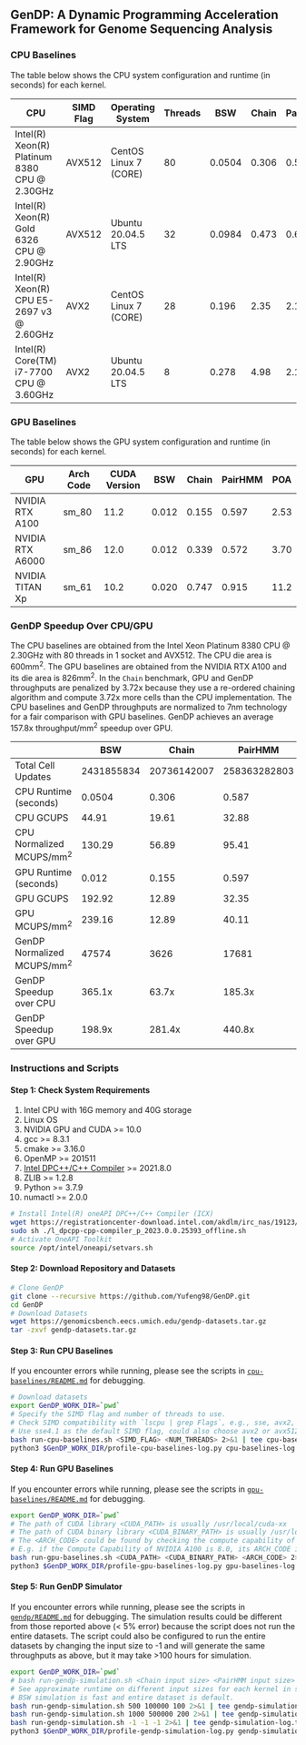 ## GenDP: A Dynamic Programming Acceleration Framework for Genome Sequencing Analysis

### CPU Baselines

The table below shows the CPU system configuration and runtime (in seconds) for each kernel.

| CPU                                          | SIMD Flag | Operating System       | Threads | BSW    | Chain | PairHMM | POA   |
| -------------------------------------------- | --------- | --------------------- | ------- | -----  | ----- | ------- | ----- |
| Intel(R) Xeon(R) Platinum 8380 CPU @ 2.30GHz | AVX512    | CentOS Linux 7 (CORE) | 80      | 0.0504 | 0.306 | 0.587   | 16.6  |
| Intel(R) Xeon(R) Gold 6326 CPU @ 2.90GHz     | AVX512    | Ubuntu 20.04.5 LTS    | 32      | 0.0984 | 0.473 | 0.678   | 34.3  |
| Intel(R) Xeon(R) CPU E5-2697 v3 @ 2.60GHz    | AVX2      | CentOS Linux 7 (CORE) | 28      | 0.196  | 2.35  | 2.13    | 41.7  |
| Intel(R) Core(TM) i7-7700 CPU @ 3.60GHz      | AVX2      | Ubuntu 20.04.5 LTS    | 8       | 0.278  | 4.98  | 2.13    | 90.1  |


### GPU Baselines

The table below shows the GPU system configuration and runtime (in seconds) for each kernel.

| GPU                | Arch Code | CUDA Version | BSW   | Chain | PairHMM | POA  |
| ------------------ | --------- | ---- | ----- | ----- | ------  | ---- |
| NVIDIA RTX A100    | sm_80     | 11.2 | 0.012 | 0.155 | 0.597   | 2.53 |
| NVIDIA RTX A6000   | sm_86     | 12.0 | 0.012 | 0.339 | 0.572   | 3.70 |
| NVIDIA TITAN Xp    | sm_61     | 10.2 | 0.020 | 0.747 | 0.915   | 11.2 |

### GenDP Speedup Over CPU/GPU

The CPU baselines are obtained from the Intel Xeon Platinum 8380 CPU @ 2.30GHz with 80 threads in 1 socket and AVX512. The CPU die area is 600mm<sup>2</sup>. The GPU baselines are obtained from the NVIDIA RTX A100 and its die area is 826mm<sup>2</sup>. In the `Chain` benchmark, GPU and GenDP throughputs are penalized by 3.72x because they use a re-ordered chaining algorithm and compute 3.72x more cells than the CPU implementation. The CPU baselines and GenDP throughputs are normalized to 7nm technology for a fair comparison with GPU baselines. GenDP achieves an average 157.8x throughput/mm<sup>2</sup> speedup over GPU.

|                             | BSW         | Chain       | PairHMM       | POA           |
| --------------------------- | ----------- | ----------- | ------------- | ------------- |
| Total Cell Updates          | 2431855834  | 20736142007 | 258363282803  | 6448581509    |
| CPU Runtime (seconds)       | 0.0504      | 0.306       | 0.587         | 16.6          |
| CPU GCUPS                   | 44.91       | 19.61       | 32.88         | 14.51         |
| CPU Normalized MCUPS/mm<sup>2</sup>    | 130.29      | 56.89       | 95.41         | 42.11         |
| GPU Runtime (seconds)       | 0.012       | 0.155       | 0.597         | 2.53          |
| GPU GCUPS                   | 192.92      | 12.89       | 32.35         | 95.13         | 
| GPU MCUPS/mm<sup>2</sup>    | 239.16      | 12.89       | 40.11         | 117.94        |
| GenDP Normalized MCUPS/mm<sup>2</sup>  | 47574       | 3626        | 17681         | 2965          |
| GenDP Speedup over CPU      | 365.1x      | 63.7x       | 185.3x        | 70.4x         |
| GenDP Speedup over GPU      | 198.9x      | 281.4x      | 440.8x        | 25.1x         |


### Instructions and Scripts

#### Step 1: Check System Requirements

1. Intel CPU with 16G memory and 40G storage 
2. Linux OS
3. NVIDIA GPU and CUDA >= 10.0
4. gcc >= 8.3.1
5. cmake >= 3.16.0
6. OpenMP >= 201511
7. [Intel DPC++/C++ Compiler](https://www.intel.com/content/www/us/en/developer/articles/tool/oneapi-standalone-components.html#dpcpp-cpp) >= 2021.8.0
8. ZLIB >= 1.2.8 
9. Python >= 3.7.9
10. numactl >= 2.0.0

```bash
# Install Intel(R) oneAPI DPC++/C++ Compiler (ICX)
wget https://registrationcenter-download.intel.com/akdlm/irc_nas/19123/l_dpcpp-cpp-compiler_p_2023.0.0.25393_offline.sh
sudo sh ./l_dpcpp-cpp-compiler_p_2023.0.0.25393_offline.sh
# Activate OneAPI Toolkit
source /opt/intel/oneapi/setvars.sh
```

#### Step 2: Download Repository and Datasets

```bash
# Clone GenDP
git clone --recursive https://github.com/Yufeng98/GenDP.git
cd GenDP
# Download Datasets
wget https://genomicsbench.eecs.umich.edu/gendp-datasets.tar.gz
tar -zxvf gendp-datasets.tar.gz
```

#### Step 3: Run CPU Baselines

If you encounter errors while running, please see the scripts in <a href="https://github.com/Yufeng98/GenDP/blob/main/cpu-baselines/README.md">`cpu-baselines/README.md`</a> for debugging.

```bash
# Download datasets
export GenDP_WORK_DIR=`pwd`
# Specify the SIMD flag and number of threads to use.
# Check SIMD compatibility with `lscpu | grep Flags`, e.g., sse, avx2, avx512
# Use sse4.1 as the default SIMD flag, could also choose avx2 or avx512
bash run-cpu-baselines.sh <SIMD_FLAG> <NUM_THREADS> 2>&1 | tee cpu-baselines-log.txt
python3 $GenDP_WORK_DIR/profile-cpu-baselines-log.py cpu-baselines-log.txt
```

#### Step 4: Run GPU Baselines

If you encounter errors while running, please see the scripts in <a href="https://github.com/Yufeng98/GenDP/blob/main/gpu-baselines/README.md">`gpu-baselines/README.md`</a> for debugging.

```bash
export GenDP_WORK_DIR=`pwd`
# The path of CUDA library <CUDA_PATH> is usually /usr/local/cuda-xx
# The path of CUDA binary library <CUDA_BINARY_PATH> is usually /usr/local/cuda-xx/bin
# The <ARCH_CODE> could be found by checking the compute capability of the GPU from https://developer.nvidia.com/cuda-gpus
# E.g. if the Compute Capability of NVIDIA A100 is 8.0, its ARCH_CODE is sm_80
bash run-gpu-baselines.sh <CUDA_PATH> <CUDA_BINARY_PATH> <ARCH_CODE> 2>&1 | tee gpu-baselines-log.txt
python3 $GenDP_WORK_DIR/profile-gpu-baselines-log.py gpu-baselines-log.txt
```

#### Step 5: Run GenDP Simulator

If you encounter errors while running, please see the scripts in <a href="https://github.com/Yufeng98/GenDP/blob/main/gendp/README.md">`gendp/README.md`</a> for debugging. The simulation results could be different from those reported above (< 5% error) because the script does not run the entire datasets. The script could also be configured to run the entire datasets by changing the input size to -1 and will generate the same throughputs as above, but it may take >100 hours for simulation. 

```bash
export GenDP_WORK_DIR=`pwd`
# bash run-gendp-simulation.sh <Chain input size> <PairHMM input size> <POA input size>
# See approximate runtime on different input sizes for each kernel in script run-gendp-simulation.sh
# BSW simulation is fast and entire dataset is default.
bash run-gendp-simulation.sh 500 100000 100 2>&1 | tee gendp-simulation-log.txt      # ~ 6 hours
bash run-gendp-simulation.sh 1000 500000 200 2>&1 | tee gendp-simulation-log.txt     # ~ 24 hours
bash run-gendp-simulation.sh -1 -1 -1 2>&1 | tee gendp-simulation-log.txt           # > 100 hours for entire dataset
python3 $GenDP_WORK_DIR/profile-gendp-simulation-log.py gendp-simulation-log.txt
```
